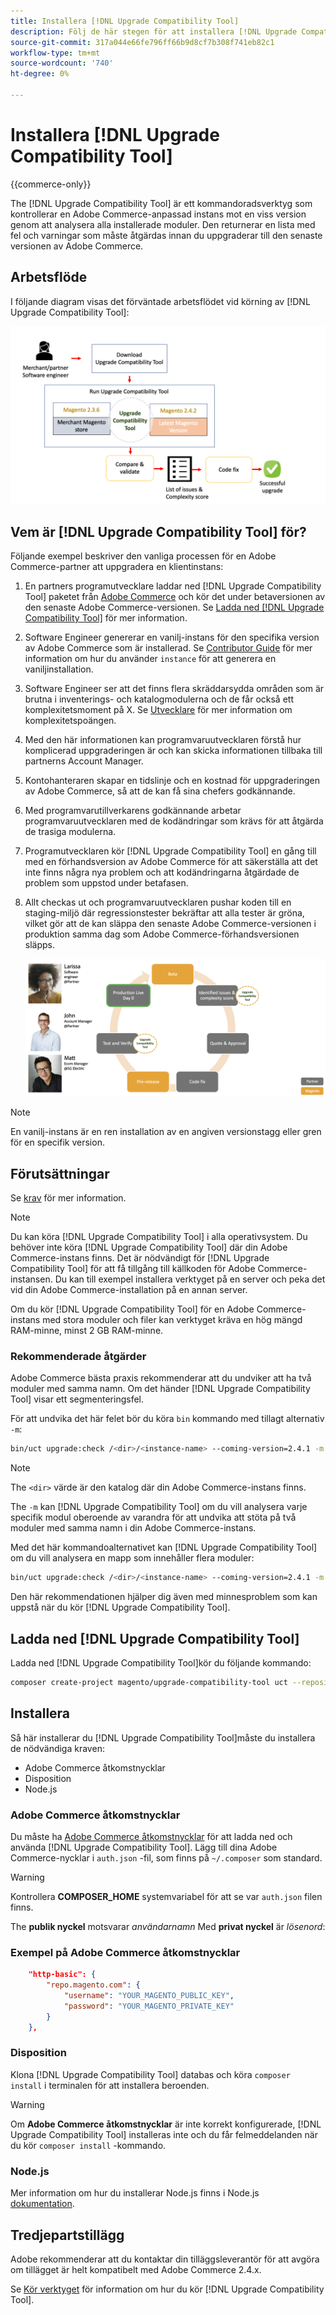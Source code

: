 ```yaml
---
title: Installera [!DNL Upgrade Compatibility Tool]
description: Följ de här stegen för att installera [!DNL Upgrade Compatibility Tool] för ditt Adobe Commerce-projekt.
source-git-commit: 317a044e66fe796ff66b9d8cf7b308f741eb82c1
workflow-type: tm+mt
source-wordcount: '740'
ht-degree: 0%

---
```



# Installera [!DNL Upgrade Compatibility Tool]

{{commerce-only}}

The [!DNL Upgrade Compatibility Tool] är ett kommandoradsverktyg som kontrollerar en Adobe Commerce-anpassad instans mot en viss version genom att analysera alla installerade moduler. Den returnerar en lista med fel och varningar som måste åtgärdas innan du uppgraderar till den senaste versionen av Adobe Commerce.

## Arbetsflöde

I följande diagram visas det förväntade arbetsflödet vid körning av [!DNL Upgrade Compatibility Tool]:

![[!DNL Upgrade Compatibility Tool] Diagram](../../assets/upgrade-guide/mvp-diagram-v3.png)

## Vem är [!DNL Upgrade Compatibility Tool] för?

Följande exempel beskriver den vanliga processen för en Adobe Commerce-partner att uppgradera en klientinstans:

1. En partners programutvecklare laddar ned [!DNL Upgrade Compatibility Tool] paketet från [Adobe Commerce](https://repo.magento.com/) och kör det under betaversionen av den senaste Adobe Commerce-versionen. Se [Ladda ned [!DNL Upgrade Compatibility Tool]](../upgrade-compatibility-tool/install.md#download-the-upgrade-compatibility-tool) för mer information.
1. Software Engineer genererar en vanilj-instans för den specifika version av Adobe Commerce som är installerad. Se [Contributor Guide](https://devdocs.magento.com/contributor-guide/contributing.html#vanilla-pr) för mer information om hur du använder `instance` för att generera en vaniljinstallation.
1. Software Engineer ser att det finns flera skräddarsydda områden som är brutna i inventerings- och katalogmodulerna och de får också ett komplexitetsmoment på X. Se [Utvecklare](../upgrade-compatibility-tool/developer.md) för mer information om komplexitetspoängen.
1. Med den här informationen kan programvaruutvecklaren förstå hur komplicerad uppgraderingen är och kan skicka informationen tillbaka till partnerns Account Manager.
1. Kontohanteraren skapar en tidslinje och en kostnad för uppgraderingen av Adobe Commerce, så att de kan få sina chefers godkännande.
1. Med programvarutillverkarens godkännande arbetar programvaruutvecklaren med de kodändringar som krävs för att åtgärda de trasiga modulerna.
1. Programutvecklaren kör [!DNL Upgrade Compatibility Tool] en gång till med en förhandsversion av Adobe Commerce för att säkerställa att det inte finns några nya problem och att kodändringarna åtgärdade de problem som uppstod under betafasen.
1. Allt checkas ut och programvaruutvecklaren pushar koden till en staging-miljö där regressionstester bekräftar att alla tester är gröna, vilket gör att de kan släppa den senaste Adobe Commerce-versionen i produktion samma dag som Adobe Commerce-förhandsversionen släpps.

   ![[!DNL Upgrade Compatibility Tool] publik](../../assets/upgrade-guide/audience-uct-v3.png)

>[!NOTE]
>
>En vanilj-instans är en ren installation av en angiven versionstagg eller gren för en specifik version.

## Förutsättningar

Se [krav](../upgrade-compatibility-tool/prerequisites.md) för mer information.

>[!NOTE]
>
>Du kan köra [!DNL Upgrade Compatibility Tool] i alla operativsystem. Du behöver inte köra [!DNL Upgrade Compatibility Tool] där din Adobe Commerce-instans finns. Det är nödvändigt för [!DNL Upgrade Compatibility Tool] för att få tillgång till källkoden för Adobe Commerce-instansen. Du kan till exempel installera verktyget på en server och peka det vid din Adobe Commerce-installation på en annan server.

Om du kör [!DNL Upgrade Compatibility Tool] för en Adobe Commerce-instans med stora moduler och filer kan verktyget kräva en hög mängd RAM-minne, minst 2 GB RAM-minne.

### Rekommenderade åtgärder

Adobe Commerce bästa praxis rekommenderar att du undviker att ha två moduler med samma namn. Om det händer [!DNL Upgrade Compatibility Tool] visar ett segmenteringsfel.

För att undvika det här felet bör du köra `bin` kommando med tillagt alternativ `-m`:

```bash
bin/uct upgrade:check /<dir>/<instance-name> --coming-version=2.4.1 -m /vendor/<vendor-name>/<module-name>
```

>[!NOTE]
>
>The `<dir>` värde är den katalog där din Adobe Commerce-instans finns.

The `-m` kan [!DNL Upgrade Compatibility Tool] om du vill analysera varje specifik modul oberoende av varandra för att undvika att stöta på två moduler med samma namn i din Adobe Commerce-instans.

Med det här kommandoalternativet kan [!DNL Upgrade Compatibility Tool] om du vill analysera en mapp som innehåller flera moduler:

```bash
bin/uct upgrade:check /<dir>/<instance-name> --coming-version=2.4.1 -m /vendor/<vendor-name>/
```

Den här rekommendationen hjälper dig även med minnesproblem som kan uppstå när du kör [!DNL Upgrade Compatibility Tool].

## Ladda ned [!DNL Upgrade Compatibility Tool]

Ladda ned [!DNL Upgrade Compatibility Tool]kör du följande kommando:

```bash
composer create-project magento/upgrade-compatibility-tool uct --repository https://repo.magento.com
```

## Installera

Så här installerar du [!DNL Upgrade Compatibility Tool]måste du installera de nödvändiga kraven:

* Adobe Commerce åtkomstnycklar
* Disposition
* Node.js

### Adobe Commerce åtkomstnycklar

Du måste ha [Adobe Commerce åtkomstnycklar](https://devdocs.magento.com/marketplace/sellers/profile-information.html#access-keys) för att ladda ned och använda [!DNL Upgrade Compatibility Tool]. Lägg till dina Adobe Commerce-nycklar i `auth.json` -fil, som finns på `~/.composer` som standard.

>[!WARNING]
>
>Kontrollera **COMPOSER_HOME** systemvariabel för att se var `auth.json` filen finns.

The **publik nyckel** motsvarar _användarnamn_ Med **privat nyckel** är _lösenord_:

### Exempel på Adobe Commerce åtkomstnycklar

```json
    "http-basic": {
        "repo.magento.com": {
            "username": "YOUR_MAGENTO_PUBLIC_KEY",
            "password": "YOUR_MAGENTO_PRIVATE_KEY"
        }
    },
```

### Disposition

Klona [!DNL Upgrade Compatibility Tool] databas och köra `composer install` i terminalen för att installera beroenden.

>[!WARNING]
>
>Om **Adobe Commerce åtkomstnycklar** är inte korrekt konfigurerade, [!DNL Upgrade Compatibility Tool] installeras inte och du får felmeddelanden när du kör `composer install` -kommando.

### Node.js

Mer information om hur du installerar Node.js finns i Node.js [dokumentation](https://nodejs.dev/learn/how-to-install-nodejs).

## Tredjepartstillägg

Adobe rekommenderar att du kontaktar din tilläggsleverantör för att avgöra om tillägget är helt kompatibelt med Adobe Commerce 2.4.x.

Se [Kör verktyget](../upgrade-compatibility-tool/run.md) för information om hur du kör [!DNL Upgrade Compatibility Tool].
